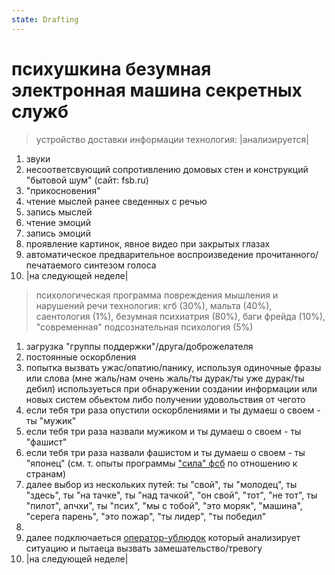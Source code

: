 ```yaml
---
state: Drafting
---
```

# психушкина безумная электронная машина секретных служб

> устройство доставки информации
> технология: |анализируется|

1. звуки 
2. несоответсвующий сопротивлению домовых стен и конструкций "бытовой шум" (сайт: fsb.ru)
3. "прикосновения"
4. чтение мыслей ранее сведенных с речью
5. запись мыслей
6.  чтение эмоций
7. запись эмоций
9. проявление картинок, явное видео при закрытых глазах
10. автоматическое предварительное воспроизведение прочитанного/печатаемого синтезом голоса
11. |на следующей неделе|

> психологическая программа повреждения мышления и нарушений речи
> технология: кгб (30%), мальта (40%), саентология (1%), безумная психиатрия (80%), баги фрейда (10%), "современная" подсознательная психология (5%)

 1. загрузка "группы поддержки"/друга/доброжелателя
 2. постоянные оскорбления
 3. попытка вызвать ужас/опатию/панику, используя одиночные фразы или слова (мне жаль/нам очень жаль/ты дурак/ты уже дурак/ты дебил) 
          используеться при обнаружении создании информации или новых систем обьектом либо получении удовольствия от чегото
 5. если тебя три раза опустили оскорблениями и ты думаеш о своем - ты "мужик"
 6. если тебя три раза назвали мужиком и ты думаеш о своем - ты "фашист"
 7. если тебя три раза назвали фашистом и ты думаеш о своем - ты "японец" (см. т. опыты программы ["сила" фсб](/axis9/issues/ss/automated_psy_machine.md) по отношению к странам)
 8.  далее выбор из нескольких путей: ты "свой", ты "молодец", ты "здесь", ты "на тачке", ты "над тачкой", "он свой", "тот", "не тот", ты "пилот", апчхи", ты "псих", "мы с тобой", "это моряк", "машина", "серега парень", "это пожар", "ты лидер", "ты победил"
 9.  
 10. далее подключаеться [оператор-ублюдок](/axis9/issues/ss/psy_operators.md) который анализирует ситуацию и пытаеца вызвать замешательство/тревогу
 11. |на следующей неделе|